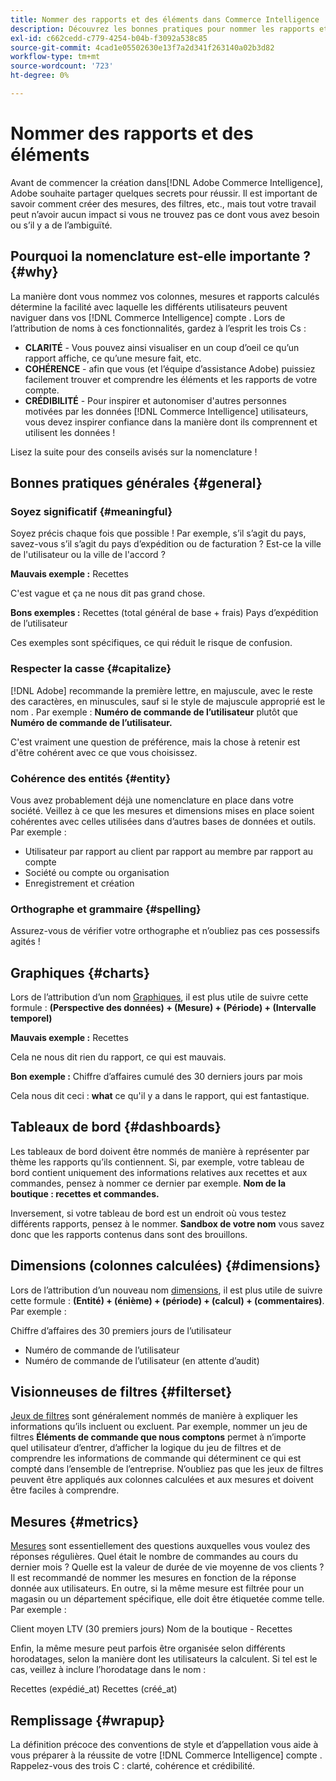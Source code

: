 ```yaml
---
title: Nommer des rapports et des éléments dans Commerce Intelligence
description: Découvrez les bonnes pratiques pour nommer les rapports et les éléments dans [!DNL Commerce Intelligence].
exl-id: c662cedd-c779-4254-b04b-f3092a538c85
source-git-commit: 4cad1e05502630e13f7a2d341f263140a02b3d82
workflow-type: tm+mt
source-wordcount: '723'
ht-degree: 0%

---
```


# Nommer des rapports et des éléments

Avant de commencer la création dans[!DNL Adobe Commerce Intelligence], Adobe souhaite partager quelques secrets pour réussir. Il est important de savoir comment créer des mesures, des filtres, etc., mais tout votre travail peut n’avoir aucun impact si vous ne trouvez pas ce dont vous avez besoin ou s’il y a de l’ambiguïté.

## Pourquoi la nomenclature est-elle importante ? {#why}

La manière dont vous nommez vos colonnes, mesures et rapports calculés détermine la facilité avec laquelle les différents utilisateurs peuvent naviguer dans vos [!DNL Commerce Intelligence] compte . Lors de l’attribution de noms à ces fonctionnalités, gardez à l’esprit les trois Cs :

* **CLARITÉ** - Vous pouvez ainsi visualiser en un coup d’oeil ce qu’un rapport affiche, ce qu’une mesure fait, etc.
* **COHÉRENCE** - afin que vous (et l’équipe d’assistance Adobe) puissiez facilement trouver et comprendre les éléments et les rapports de votre compte.
* **CRÉDIBILITÉ** - Pour inspirer et autonomiser d&#39;autres personnes motivées par les données [!DNL Commerce Intelligence] utilisateurs, vous devez inspirer confiance dans la manière dont ils comprennent et utilisent les données !

Lisez la suite pour des conseils avisés sur la nomenclature !

## Bonnes pratiques générales {#general}

### Soyez significatif {#meaningful}

Soyez précis chaque fois que possible ! Par exemple, s’il s’agit du pays, savez-vous s’il s’agit du pays d’expédition ou de facturation ? Est-ce la ville de l&#39;utilisateur ou la ville de l&#39;accord ?

**Mauvais exemple :**
Recettes

C&#39;est vague et ça ne nous dit pas grand chose.

**Bons exemples :**
Recettes (total général de base + frais) Pays d’expédition de l’utilisateur

Ces exemples sont spécifiques, ce qui réduit le risque de confusion.

### Respecter la casse {#capitalize}

[!DNL Adobe] recommande la première lettre, en majuscule, avec le reste des caractères, en minuscules, sauf si le style de majuscule approprié est le nom . Par exemple : **Numéro de commande de l’utilisateur** plutôt que **Numéro de commande de l’utilisateur.**

C&#39;est vraiment une question de préférence, mais la chose à retenir est d&#39;être cohérent avec ce que vous choisissez.

### Cohérence des entités {#entity}

Vous avez probablement déjà une nomenclature en place dans votre société. Veillez à ce que les mesures et dimensions mises en place soient cohérentes avec celles utilisées dans d’autres bases de données et outils. Par exemple :

* Utilisateur par rapport au client par rapport au membre par rapport au compte
* Société ou compte ou organisation
* Enregistrement et création

### Orthographe et grammaire {#spelling}

Assurez-vous de vérifier votre orthographe et n’oubliez pas ces possessifs agités !

## Graphiques {#charts}

Lors de l’attribution d’un nom [Graphiques](../tutorials/using-visual-report-builder.md), il est plus utile de suivre cette formule : **(Perspective des données) + (Mesure) + (Période) + (Intervalle temporel)**

**Mauvais exemple :**
Recettes

Cela ne nous dit rien du rapport, ce qui est mauvais.

**Bon exemple :**
Chiffre d’affaires cumulé des 30 derniers jours par mois

Cela nous dit ceci : **what** ce qu&#39;il y a dans le rapport, qui est fantastique.

## Tableaux de bord {#dashboards}

Les tableaux de bord doivent être nommés de manière à représenter par thème les rapports qu’ils contiennent. Si, par exemple, votre tableau de bord contient uniquement des informations relatives aux recettes et aux commandes, pensez à nommer ce dernier par exemple. **Nom de la boutique : recettes et commandes.**

Inversement, si votre tableau de bord est un endroit où vous testez différents rapports, pensez à le nommer. **Sandbox de votre nom** vous savez donc que les rapports contenus dans sont des brouillons.

## Dimensions (colonnes calculées) {#dimensions}

Lors de l’attribution d’un nouveau nom [dimensions](../data-analyst/data-warehouse-mgr/creating-calculated-columns.md), il est plus utile de suivre cette formule : **(Entité) + (énième) + (période) + (calcul) + (commentaires)**. Par exemple :

Chiffre d’affaires des 30 premiers jours de l’utilisateur
* Numéro de commande de l’utilisateur
* Numéro de commande de l’utilisateur (en attente d’audit)

## Visionneuses de filtres {#filterset}

[Jeux de filtres](../data-user/reports/ess-manage-data-filters.md) sont généralement nommés de manière à expliquer les informations qu’ils incluent ou excluent. Par exemple, nommer un jeu de filtres **Éléments de commande que nous comptons** permet à n’importe quel utilisateur d’entrer, d’afficher la logique du jeu de filtres et de comprendre les informations de commande qui déterminent ce qui est compté dans l’ensemble de l’entreprise. N’oubliez pas que les jeux de filtres peuvent être appliqués aux colonnes calculées et aux mesures et doivent être faciles à comprendre.

## Mesures {#metrics}

[Mesures](../data-user/reports/ess-manage-data-metrics.md) sont essentiellement des questions auxquelles vous voulez des réponses régulières. Quel était le nombre de commandes au cours du dernier mois ? Quelle est la valeur de durée de vie moyenne de vos clients ? Il est recommandé de nommer les mesures en fonction de la réponse donnée aux utilisateurs. En outre, si la même mesure est filtrée pour un magasin ou un département spécifique, elle doit être étiquetée comme telle. Par exemple :

Client moyen LTV (30 premiers jours) Nom de la boutique - Recettes

Enfin, la même mesure peut parfois être organisée selon différents horodatages, selon la manière dont les utilisateurs la calculent. Si tel est le cas, veillez à inclure l’horodatage dans le nom :

Recettes (expédié\_at) Recettes (créé\_at)

## Remplissage {#wrapup}

La définition précoce des conventions de style et d’appellation vous aide à vous préparer à la réussite de votre [!DNL Commerce Intelligence] compte . Rappelez-vous des trois C : clarté, cohérence et crédibilité.
